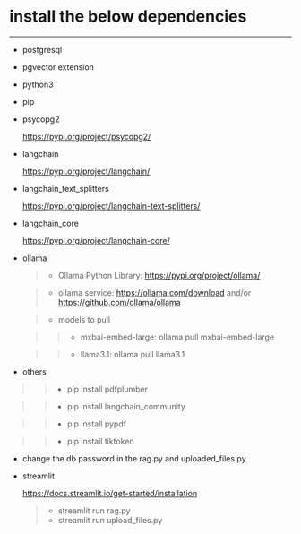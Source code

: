 # install the below dependencies
-----------------
* postgresql
* pgvector extension
* python3
* pip

* psycopg2

	https://pypi.org/project/psycopg2/

* langchain

	https://pypi.org/project/langchain/

* langchain_text_splitters

	https://pypi.org/project/langchain-text-splitters/

* langchain_core

	https://pypi.org/project/langchain-core/
	

* ollama

	>* Ollama Python Library: https://pypi.org/project/ollama/

	>* ollama service: https://ollama.com/download and/or https://github.com/ollama/ollama

	>* models to pull

	>>* mxbai-embed-large: ollama pull mxbai-embed-large
	
	>>* llama3.1: ollama pull llama3.1

* others

>>* pip install pdfplumber

>>* pip install langchain_community

>>* pip install pypdf

>>* pip install tiktoken

* change the db password in the rag.py and uploaded_files.py

* streamlit

	https://docs.streamlit.io/get-started/installation

	>* streamlit run rag.py
	>* streamlit run upload_files.py